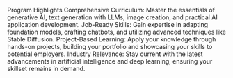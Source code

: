 Program Highlights
Comprehensive Curriculum: Master the essentials of generative AI, text generation with LLMs, image creation, and practical AI application development.
Job-Ready Skills: Gain expertise in adapting foundation models, crafting chatbots, and utilizing advanced techniques like Stable Diffusion.
Project-Based Learning: Apply your knowledge through hands-on projects, building your portfolio and showcasing your skills to potential employers.
Industry Relevance: Stay current with the latest advancements in artificial intelligence and deep learning, ensuring your skillset remains in demand.
